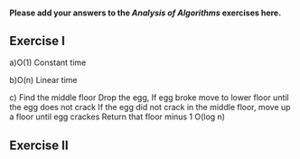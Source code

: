 #### Please add your answers to the ***Analysis of  Algorithms*** exercises here.

## Exercise I

a)O(1) Constant time


b)O(n) Linear time


c)
Find the middle floor
Drop the egg, If egg broke move to lower floor until the egg does not crack
If the egg did not crack in the middle floor, move up a floor until egg crackes
Return that floor minus 1
O(log n) 

## Exercise II



